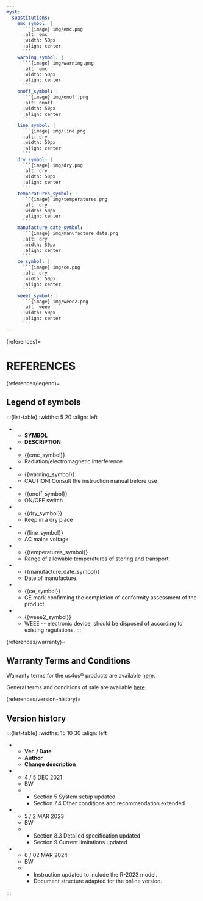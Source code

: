 ```yaml
---
myst:
  substitutions:
    emc_symbol: |
      ```{image} img/emc.png
      :alt: emc
      :width: 50px
      :align: center
      ```
    warning_symbol: |
      ```{image} img/warning.png
      :alt: emc
      :width: 50px
      :align: center
      ```
    onoff_symbol: |
      ```{image} img/onoff.png
      :alt: onoff
      :width: 50px
      :align: center
      ```
    line_symbol: |
      ```{image} img/line.png
      :alt: dry
      :width: 50px
      :align: center
      ```
    dry_symbol: |
      ```{image} img/dry.png
      :alt: dry
      :width: 50px
      :align: center
      ```
    temperatures_symbol: |
      ```{image} img/temperatures.png
      :alt: dry
      :width: 50px
      :align: center
      ```
    manufacture_date_symbol: |
      ```{image} img/manufacture_date.png
      :alt: dry
      :width: 50px
      :align: center
      ```
    ce_symbol: |
      ```{image} img/ce.png
      :alt: dry
      :width: 50px
      :align: center
      ```
    weee2_symbol: |
      ```{image} img/weee2.png
      :alt: weee
      :width: 50px
      :align: center
      ```
---
```


(references)=
# REFERENCES

(references/legend)=
## Legend of symbols

:::{list-table}
:widths: 5 20
:align: left

* - **SYMBOL**
  - **DESCRIPTION**
* - {{emc_symbol}}
  - Radiation/electromagnetic interference 
* - {{warning_symbol}}   
  - CAUTION! Consult the instruction manual before use
* - {{onoff_symbol}}
  - ON/OFF switch
* - {{dry_symbol}} 
  - Keep in a dry place
* - {{line_symbol}} 
  - AC mains voltage.    
* - {{temperatures_symbol}} 
  - Range of allowable temperatures of storing and transport. 
* - {{manufacture_date_symbol}}
  - Date of manufacture.
* - {{ce_symbol}} 
  - CE mark confirming the completion of conformity assessment of the product.
* - {{weee2_symbol}}  
  - WEEE -- electronic device, should be disposed of according to existing regulations.
:::

(references/warranty)=
## Warranty Terms and Conditions

Warranty terms for the us4us® products are available [here](https://us4us.eu/assets/us4us-Warranty-RMA-2020-v1.pdf).

General terms and conditions of sale are available [here](https://us4us.eu/assets/us4us-GST-2020-v1.pdf).

(references/version-history)=
## Version history

:::{list-table}
:widths: 15 10 30
:align: left

* - **Ver. / Date**
  - **Author**
  - **Change description**
* - 4 / 5 DEC 2021
  - BW
  - 
    - Section 5 System setup updated 
    - Section 7.4 Other conditions and recommendation extended
* - 5 / 2 MAR 2023
  - BW
  - 
    - Section 8.3 Detailed specification updated
    - Section 9 Current limitations updated
* - 6 / 02 MAR 2024
  - BW
  - 
    - Instruction updated to include the R-2023 model.
    - Document structure adapted for the online version.

:::